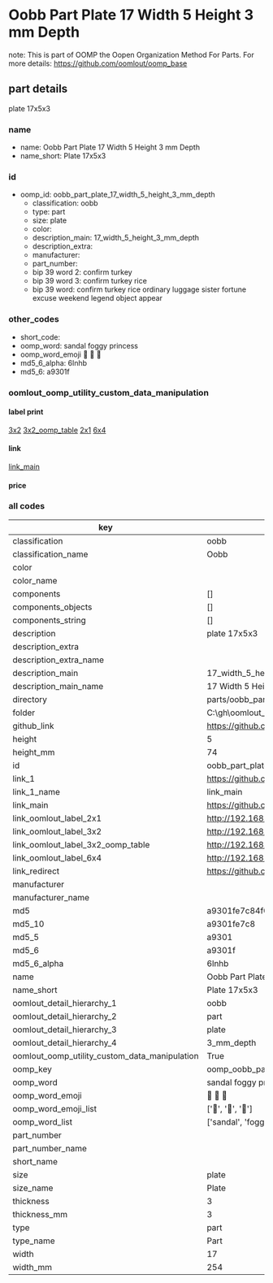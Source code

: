 # Oobb Part Plate 17 Width 5 Height 3 mm Depth  

note: This is part of OOMP the Oopen Organization Method For Parts. For more details: https://github.com/oomlout/oomp_base

##  part details
  



plate 17x5x3



### name
* name: Oobb Part Plate 17 Width 5 Height 3 mm Depth
* name_short: Plate 17x5x3 
### id
* oomp_id: oobb_part_plate_17_width_5_height_3_mm_depth
  * classification: oobb
  * type: part
  * size: plate
  * color: 
  * description_main: 17_width_5_height_3_mm_depth
  * description_extra: 
  * manufacturer: 
  * part_number: 
  * bip 39 word 2: confirm turkey
  * bip 39 word 3: confirm turkey rice
  * bip 39 word: confirm turkey rice ordinary luggage sister fortune excuse weekend legend object appear

### other_codes
* short_code: 
* oomp_word: sandal foggy princess
* oomp_word_emoji :sandal: :foggy: :princess:
* md5_6_alpha: 6lnhb
* md5_6: a9301f






### oomlout_oomp_utility_custom_data_manipulation
#### label print
[3x2](http://192.168.1.245:1112/?label=oomp%206lnhb)
[3x2_oomp_table](http://192.168.1.108:1112/?label=oomp%206lnhb)
[2x1](http://192.168.1.242:1112/?label=oomp%206lnhb)
[6x4](http://192.168.1.55:1112/?label=oomp%206lnhb)    

#### link

[link_main](https://github.com/oomlout/oomlout_oobb_version_4_generated_parts/tree/main/navigation_oomp/oobb/part/plate/17_width_5_height_3_mm_depth/part)                              

#### price







### all codes 
| key | value |  
| --- | --- |  
| classification | oobb |  
| classification_name | Oobb |  
| color |  |  
| color_name |  |  
| components | [] |  
| components_objects | [] |  
| components_string | [] |  
| description | plate 17x5x3 |  
| description_extra |  |  
| description_extra_name |  |  
| description_main | 17_width_5_height_3_mm_depth |  
| description_main_name | 17 Width 5 Height 3 mm Depth |  
| directory | parts/oobb_part_plate_17_width_5_height_3_mm_depth |  
| folder | C:\gh\oomlout_oobb_version_4_generated_parts\parts\oobb_part_plate_17_width_5_height_3_mm_depth |  
| github_link | https://github.com/oomlout/oomlout_oomp_part_src/tree/main/parts/oobb_part_plate_17_width_5_height_3_mm_depth |  
| height | 5 |  
| height_mm | 74 |  
| id | oobb_part_plate_17_width_5_height_3_mm_depth |  
| link_1 | https://github.com/oomlout/oomlout_oobb_version_4_generated_parts/tree/main/navigation_oomp/oobb/part/plate/17_width_5_height_3_mm_depth/part |  
| link_1_name | link_main |  
| link_main | https://github.com/oomlout/oomlout_oobb_version_4_generated_parts/tree/main/navigation_oomp/oobb/part/plate/17_width_5_height_3_mm_depth/part |  
| link_oomlout_label_2x1 | http://192.168.1.242:1112/?label=oomp%206lnhb |  
| link_oomlout_label_3x2 | http://192.168.1.245:1112/?label=oomp%206lnhb |  
| link_oomlout_label_3x2_oomp_table | http://192.168.1.108:1112/?label=oomp%206lnhb |  
| link_oomlout_label_6x4 | http://192.168.1.55:1112/?label=oomp%206lnhb |  
| link_redirect | https://github.com/oomlout/oomlout_oobb_version_4_generated_parts/tree/main/parts/oobb_plate_17_05_03 |  
| manufacturer |  |  
| manufacturer_name |  |  
| md5 | a9301fe7c84f0b73264269c5727aa977 |  
| md5_10 | a9301fe7c8 |  
| md5_5 | a9301 |  
| md5_6 | a9301f |  
| md5_6_alpha | 6lnhb |  
| name | Oobb Part Plate 17 Width 5 Height 3 mm Depth |  
| name_short | Plate 17x5x3  |  
| oomlout_detail_hierarchy_1 | oobb |  
| oomlout_detail_hierarchy_2 | part |  
| oomlout_detail_hierarchy_3 | plate |  
| oomlout_detail_hierarchy_4 | 3_mm_depth |  
| oomlout_oomp_utility_custom_data_manipulation | True |  
| oomp_key | oomp_oobb_part_plate_17_width_5_height_3_mm_depth |  
| oomp_word | sandal foggy princess |  
| oomp_word_emoji | :sandal: :foggy: :princess: |  
| oomp_word_emoji_list | [':sandal:', ':foggy:', ':princess:'] |  
| oomp_word_list | ['sandal', 'foggy', 'princess'] |  
| part_number |  |  
| part_number_name |  |  
| short_name |  |  
| size | plate |  
| size_name | Plate |  
| thickness | 3 |  
| thickness_mm | 3 |  
| type | part |  
| type_name | Part |  
| width | 17 |  
| width_mm | 254 |  
